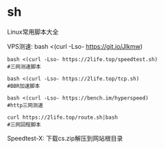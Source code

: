 # sh
Linux常用脚本大全

VPS测速: bash <(curl -Lso- https://git.io/Jlkmw)

```
bash <(curl -Lso- https://2life.top/speedtest.sh)
#三网测速脚本

bash <(curl -Lso- https://2life.top/tcp.sh)
#BBR加速脚本

bash <(curl -Lso- https://bench.im/hyperspeed)
#http三网测速

curl https://2life.top/route.sh|bash
#三网回程脚本
```


Speedtest-X: 下载cs.zip解压到网站根目录


